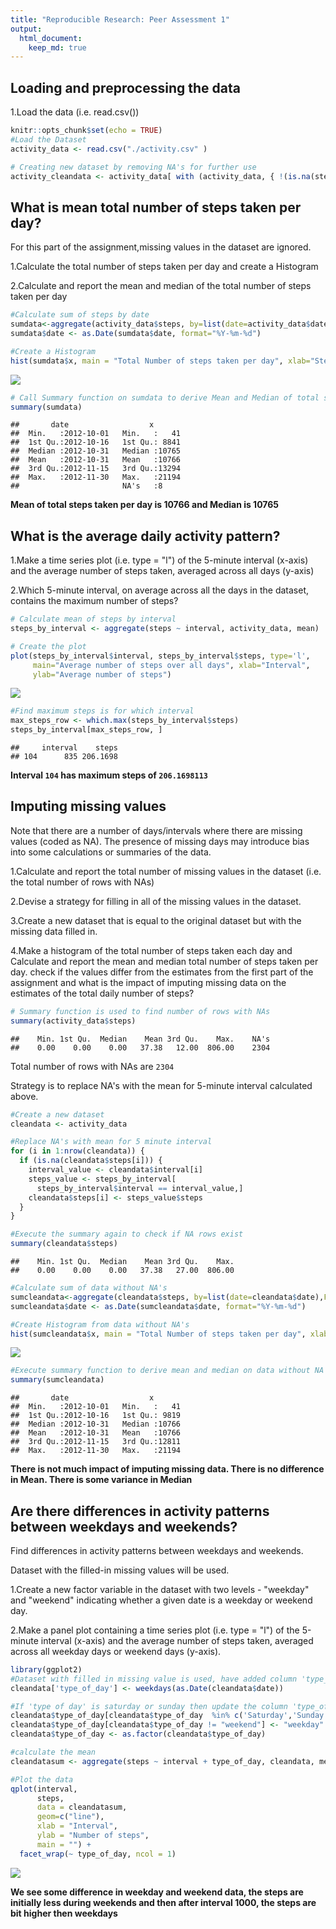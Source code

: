 ```yaml
---
title: "Reproducible Research: Peer Assessment 1"
output: 
  html_document:
    keep_md: true
---
```



## Loading and preprocessing the data

1.Load the data (i.e. read.csv())


```r
knitr::opts_chunk$set(echo = TRUE)
#Load the Dataset
activity_data <- read.csv("./activity.csv" )

# Creating new dataset by removing NA's for further use
activity_cleandata <- activity_data[ with (activity_data, { !(is.na(steps)) } ), ]
```


## What is mean total number of steps taken per day?

For this part of the assignment,missing values in the dataset are ignored.

1.Calculate the total number of steps taken per day and create a Histogram

2.Calculate and report the mean and median of the total number of steps taken per day


```r
#Calculate sum of steps by date
sumdata<-aggregate(activity_data$steps, by=list(date=activity_data$date),FUN=sum)
sumdata$date <- as.Date(sumdata$date, format="%Y-%m-%d")

#Create a Histogram
hist(sumdata$x, main = "Total Number of steps taken per day", xlab="Steps taken per day")
```

![](PA1_template_files/figure-html/unnamed-chunk-2-1.png)<!-- -->

```r
# Call Summary function on sumdata to derive Mean and Median of total steps
summary(sumdata)
```

```
##       date                  x        
##  Min.   :2012-10-01   Min.   :   41  
##  1st Qu.:2012-10-16   1st Qu.: 8841  
##  Median :2012-10-31   Median :10765  
##  Mean   :2012-10-31   Mean   :10766  
##  3rd Qu.:2012-11-15   3rd Qu.:13294  
##  Max.   :2012-11-30   Max.   :21194  
##                       NA's   :8
```
**Mean of total steps taken per day is 10766 and Median is 10765**


## What is the average daily activity pattern?

1.Make a time series plot (i.e. type = "l") of the 5-minute interval (x-axis) and the average number of steps taken, averaged across all days (y-axis)

2.Which 5-minute interval, on average across all the days in the dataset, contains the maximum number of steps?

```r
# Calculate mean of steps by interval
steps_by_interval <- aggregate(steps ~ interval, activity_data, mean)

# Create the plot
plot(steps_by_interval$interval, steps_by_interval$steps, type='l', 
     main="Average number of steps over all days", xlab="Interval", 
     ylab="Average number of steps")
```

![](PA1_template_files/figure-html/unnamed-chunk-3-1.png)<!-- -->

```r
#Find maximum steps is for which interval
max_steps_row <- which.max(steps_by_interval$steps)
steps_by_interval[max_steps_row, ]
```

```
##     interval    steps
## 104      835 206.1698
```
**Interval `104` has maximum steps of `206.1698113`**


## Imputing missing values

Note that there are a number of days/intervals where there are missing values (coded as NA). The presence of missing days may introduce bias into some calculations or summaries of the data.

1.Calculate and report the total number of missing values in the dataset (i.e. the total number of rows with NAs)

2.Devise a strategy for filling in all of the missing values in the dataset. 

3.Create a new dataset that is equal to the original dataset but with the missing data filled in.

4.Make a histogram of the total number of steps taken each day and Calculate and report the mean and median total number of steps taken per day. check if the values differ from the estimates from the first part of the assignment and what is the impact of imputing missing data on the estimates of the total daily number of steps?


```r
# Summary function is used to find number of rows with NAs
summary(activity_data$steps)
```

```
##    Min. 1st Qu.  Median    Mean 3rd Qu.    Max.    NA's 
##    0.00    0.00    0.00   37.38   12.00  806.00    2304
```
Total number of rows with NAs are `2304`

Strategy is to replace NA's with the mean for 5-minute interval calculated above.


```r
#Create a new dataset
cleandata <- activity_data

#Replace NA's with mean for 5 minute interval
for (i in 1:nrow(cleandata)) {
  if (is.na(cleandata$steps[i])) {
    interval_value <- cleandata$interval[i]
    steps_value <- steps_by_interval[
      steps_by_interval$interval == interval_value,]
    cleandata$steps[i] <- steps_value$steps
  }
}

#Execute the summary again to check if NA rows exist
summary(cleandata$steps)
```

```
##    Min. 1st Qu.  Median    Mean 3rd Qu.    Max. 
##    0.00    0.00    0.00   37.38   27.00  806.00
```

```r
#Calculate sum of data without NA's
sumcleandata<-aggregate(cleandata$steps, by=list(date=cleandata$date),FUN=sum)
sumcleandata$date <- as.Date(sumcleandata$date, format="%Y-%m-%d")

#Create Histogram from data without NA's
hist(sumcleandata$x, main = "Total Number of steps taken per day", xlab="Steps taken per day")
```

![](PA1_template_files/figure-html/unnamed-chunk-5-1.png)<!-- -->

```r
#Execute summary function to derive mean and median on data without NA's
summary(sumcleandata)
```

```
##       date                  x        
##  Min.   :2012-10-01   Min.   :   41  
##  1st Qu.:2012-10-16   1st Qu.: 9819  
##  Median :2012-10-31   Median :10766  
##  Mean   :2012-10-31   Mean   :10766  
##  3rd Qu.:2012-11-15   3rd Qu.:12811  
##  Max.   :2012-11-30   Max.   :21194
```
**There is not much impact of imputing missing data. There is no difference in Mean.  There is some variance in Median**


## Are there differences in activity patterns between weekdays and weekends?
Find differences in activity patterns between weekdays and weekends.

Dataset with the filled-in missing values will be used.

1.Create a new factor variable in the dataset with two levels - "weekday" and "weekend" indicating whether a given date is a weekday or weekend day.


2.Make a panel plot containing a time series plot (i.e. type = "l") of the 5-minute interval (x-axis) and the average number of steps taken, averaged across all weekday days or weekend days (y-axis). 


```r
library(ggplot2)
#Dataset with filled in missing value is used, have added column 'type_of_day' and updated it with name of the day
cleandata['type_of_day'] <- weekdays(as.Date(cleandata$date))

#If 'type of day' is saturday or sunday then update the column 'type_of_day' with text 'weekend', else update it as 'weekday'
cleandata$type_of_day[cleandata$type_of_day  %in% c('Saturday','Sunday') ] <- "weekend"
cleandata$type_of_day[cleandata$type_of_day != "weekend"] <- "weekday"
cleandata$type_of_day <- as.factor(cleandata$type_of_day)

#calculate the mean
cleandatasum <- aggregate(steps ~ interval + type_of_day, cleandata, mean)

#Plot the data
qplot(interval, 
      steps, 
      data = cleandatasum, 
      geom=c("line"),
      xlab = "Interval", 
      ylab = "Number of steps", 
      main = "") +
  facet_wrap(~ type_of_day, ncol = 1)
```

![](PA1_template_files/figure-html/unnamed-chunk-6-1.png)<!-- -->

**We see some difference in weekday and weekend data, the steps are initially less during weekends and then after interval 1000, the steps are bit higher then weekdays**

